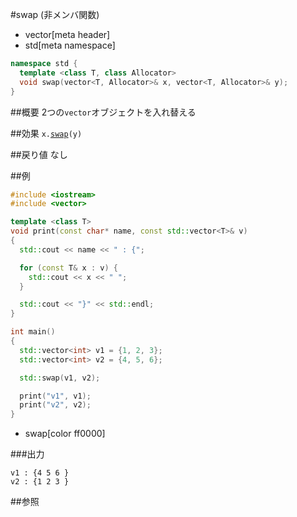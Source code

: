 #swap (非メンバ関数)
* vector[meta header]
* std[meta namespace]

```cpp
namespace std {
  template <class T, class Allocator>
  void swap(vector<T, Allocator>& x, vector<T, Allocator>& y);
}
```

##概要
2つの`vector`オブジェクトを入れ替える


##効果
`x.`[`swap`](./swap.md)`(y)`


##戻り値
なし


##例
```cpp
#include <iostream>
#include <vector>

template <class T>
void print(const char* name, const std::vector<T>& v)
{
  std::cout << name << " : {";

  for (const T& x : v) {
    std::cout << x << " ";
  }

  std::cout << "}" << std::endl;
}

int main()
{
  std::vector<int> v1 = {1, 2, 3};
  std::vector<int> v2 = {4, 5, 6};

  std::swap(v1, v2);

  print("v1", v1);
  print("v2", v2);
}
```
* swap[color ff0000]

###出力
```
v1 : {4 5 6 }
v2 : {1 2 3 }
```

##参照


